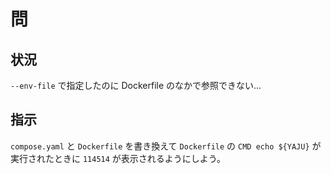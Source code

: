# 問

## 状況

`--env-file` で指定したのに Dockerfile のなかで参照できない...

## 指示

`compose.yaml` と `Dockerfile` を書き換えて
`Dockerfile` の `CMD echo ${YAJU}` が実行されたときに `114514` が表示されるようにしよう。